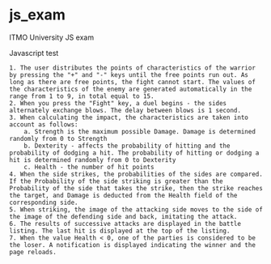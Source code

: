 # js_exam
ITMO University JS exam

Javascript test

    1. The user distributes the points of characteristics of the warrior by pressing the "+" and "-" keys until the free points run out. As long as there are free points, the fight cannot start. The values ​​of the characteristics of the enemy are generated automatically in the range from 1 to 9, in total equal to 15.
    2. When you press the "Fight" key, a duel begins - the sides alternately exchange blows. The delay between blows is 1 second.
    3. When calculating the impact, the characteristics are taken into account as follows:
        a. Strength is the maximum possible Damage. Damage is determined randomly from 0 to Strength
        b. Dexterity - affects the probability of hitting and the probability of dodging a hit. The probability of hitting or dodging a hit is determined randomly from 0 to Dexterity
        c. Health - the number of hit points
    4. When the side strikes, the probabilities of the sides are compared. If the Probability of the side striking is greater than the Probability of the side that takes the strike, then the strike reaches the target, and Damage is deducted from the Health field of the corresponding side.
    5. When striking, the image of the attacking side moves to the side of the image of the defending side and back, imitating the attack.
    6. The results of successive attacks are displayed in the battle listing. The last hit is displayed at the top of the listing.
    7. When the value Health < 0, one of the parties is considered to be the loser. A notification is displayed indicating the winner and the page reloads.
